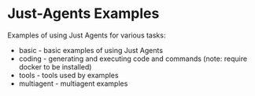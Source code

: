 Just-Agents Examples
====================

Examples of using Just Agents for various tasks:

* basic - basic examples of using Just Agents
* coding - generating and executing code and commands (note: require docker to be installed)
* tools - tools used by examples
* multiagent - multiagent examples